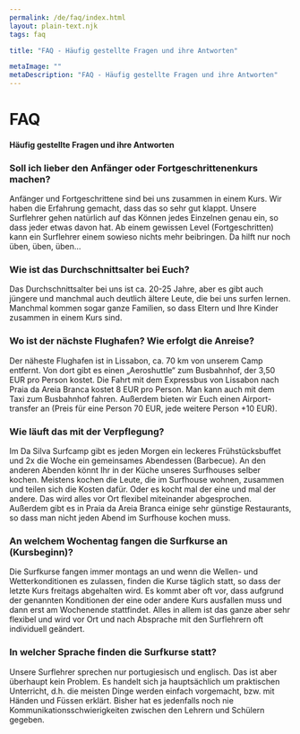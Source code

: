 ```yaml
---
permalink: /de/faq/index.html
layout: plain-text.njk
tags: faq

title: "FAQ - Häufig gestellte Fragen und ihre Antworten"

metaImage: ""
metaDescription: "FAQ - Häufig gestellte Fragen und ihre Antworten"
---
```



# FAQ

#### Häufig gestellte Fragen und ihre Antworten


### Soll ich lieber den Anfänger oder Fortgeschrittenenkurs machen?

Anfänger und Fortgeschrittene sind bei uns zusammen in einem Kurs. Wir haben die Erfahrung gemacht, dass das so sehr gut klappt. Unsere Surflehrer gehen natürlich auf das Können jedes Einzelnen genau ein, so dass jeder etwas davon hat. Ab einem gewissen Level (Fortgeschritten) kann ein Surflehrer einem sowieso nichts mehr beibringen. Da hilft nur noch üben, üben, üben…

### Wie ist das Durchschnittsalter bei Euch?

Das Durchschnittsalter bei uns ist ca. 20-25 Jahre, aber es gibt auch jüngere und manchmal auch deutlich ältere Leute, die bei uns surfen lernen. Manchmal kommen sogar ganze Familien, so dass Eltern und Ihre Kinder zusammen in einem Kurs sind.

### Wo ist der nächste Flughafen? Wie erfolgt die Anreise?

Der näheste Flughafen ist in Lissabon, ca. 70 km von unserem Camp entfernt. Von dort gibt es einen „Aeroshuttle“ zum Busbahnhof, der 3,50 EUR pro Person kostet. Die Fahrt mit dem Expressbus von Lissabon nach Praia da Areia Branca kostet 8 EUR pro Person. Man kann auch mit dem Taxi zum Busbahnhof fahren. Außerdem bieten wir Euch einen Airport-transfer an (Preis für eine Person 70 EUR, jede weitere Person +10 EUR).

### Wie läuft das mit der Verpflegung?

Im Da Silva Surfcamp gibt es jeden Morgen ein leckeres Frühstücksbuffet und 2x die Woche ein gemeinsames Abendessen (Barbecue). An den anderen Abenden könnt Ihr in der Küche unseres Surfhouses selber kochen. Meistens kochen die Leute, die im Surfhouse wohnen, zusammen und teilen sich die Kosten dafür. Oder es kocht mal der eine und mal der andere. Das wird alles vor Ort flexibel miteinander abgesprochen. Außerdem gibt es in Praia da Areia Branca einige sehr günstige Restaurants, so dass man nicht jeden Abend im Surfhouse kochen muss.

### An welchem Wochentag fangen die Surfkurse an (Kursbeginn)?

Die Surfkurse fangen immer montags an und wenn die Wellen- und Wetterkonditionen es zulassen, finden die Kurse täglich statt, so dass der letzte Kurs freitags abgehalten wird. Es kommt aber oft vor, dass aufgrund der genannten Konditionen der eine oder andere Kurs ausfallen muss und dann erst am Wochenende stattfindet. Alles in allem ist das ganze aber sehr flexibel und wird vor Ort und nach Absprache mit den Surflehrern oft individuell geändert.

### In welcher Sprache finden die Surfkurse statt?

Unsere Surflehrer sprechen nur portugiesisch und englisch. Das ist aber überhaupt kein Problem. Es handelt sich ja hauptsächlich um praktischen Unterricht, d.h. die meisten Dinge werden einfach vorgemacht, bzw. mit Händen und Füssen erklärt. Bisher hat es jedenfalls noch nie Kommunikationsschwierigkeiten zwischen den Lehrern und Schülern gegeben.

